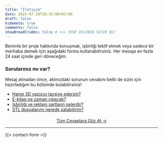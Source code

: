 ```yaml
---
title: "İletişim"
date: 2025-07-18T18:35:00+03:00
draft: false
hidemeta: true
comments: false
showBreadCrumbs: false # <<< YENİ EKLENEN SATIR BU!
---
```


Benimle bir proje hakkında konuşmak, işbirliği teklif etmek veya sadece bir merhaba demek için aşağıdaki formu kullanabilirsiniz. Her mesaja en fazla 24 saat içinde geri döneceğim.

<div class="sss-reminder-box">
    <h3>Sorularınız mı var?</h3>
    <p>Mesaj atmadan önce, aklınızdaki sorunun cevabını belki de sizin için hazırladığım bu bölümde bulabilirsiniz!</p>
    <ul>
        <li><a href="/sss/#hangi-yazici">Hangi 3D yazıcıyı tavsiye edersin?</a></li>
        <li><a href="/sss/#e-kitap">E-kitap ne zaman çıkacak?</a></li>
        <li><a href="/sss/#isbirligi">İşbirliği ve reklam şartların nelerdir?</a></li>
        <li><a href="/sss/#stl-satis">STL dosyalarımı nerede satabilirim?</a></li>
    </ul>
    <p style="text-align: center; margin-top: 20px;">
        <a href="/sss/" class="btn">Tüm Cevaplara Göz At →</a>
    </p>
</div>

--- 

{{< contact-form >}}